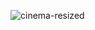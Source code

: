 ![cinema-resized](https://user-images.githubusercontent.com/110371718/206243430-bf7e1fe9-c505-4398-baed-9123fff8d540.jpg)
